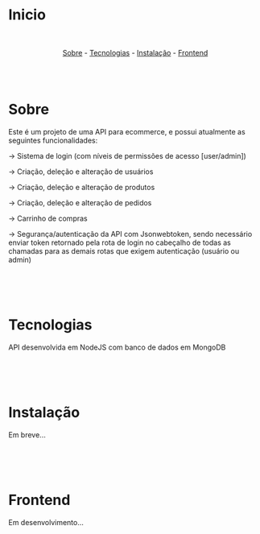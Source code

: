 # Inicio
<br>

<p align="center">
    <a href="#sobre">Sobre</a> - 
    <a href="#tecnologias">Tecnologias</a> - 
    <a href="#instalacao">Instalação</a> -
    <a href="#frontend">Frontend</a>
</p>
<br>
<br>




# Sobre
<p>Este é um projeto de uma API para ecommerce, e possui atualmente as seguintes funcionalidades:</p>
<p> -> Sistema de login (com níveis de permissões de acesso [user/admin])</p>
<p> -> Criação, deleção e alteração de usuários</p>
<p> -> Criação, deleção e alteração de produtos</p>
<p> -> Criação, deleção e alteração de pedidos</p>
<p> -> Carrinho de compras</p>
<p> -> Segurança/autenticação da API com Jsonwebtoken, sendo necessário enviar token retornado pela rota de login no cabeçalho de todas as chamadas para as demais rotas que exigem autenticação (usuário ou admin) </p>
<br>
<br>
<br>




# Tecnologias
<p>API desenvolvida em NodeJS com banco de dados em MongoDB</p>
<br>
<br>
<br>


# Instalação
<p>Em breve...</p>
<br>
<br>
<br>


# Frontend
<p>Em desenvolvimento...</p>
